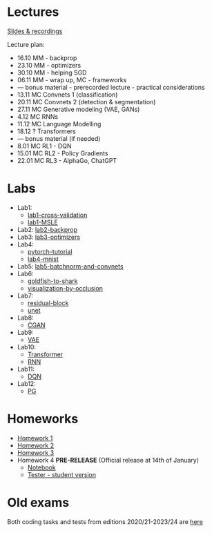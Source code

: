 # Lectures

[Slides & recordings](https://drive.google.com/drive/folders/19zxpFOrXtkb5r5vIRMUwtsGmnQ3ym-t1?usp=sharing)

Lecture plan:
* 16.10 MM - backprop
* 23.10 MM - optimizers
* 30.10 MM - helping SGD
* 06.11 MM - wrap up, MC - frameworks
* — bonus material - prerecorded lecture - practical considerations
* 13.11 MC Convnets 1 (classification)
* 20.11 MC Convnets 2 (detection & segmentation)
* 27.11 MC Generative modeling (VAE, GANs)
* 4.12 MC RNNs
* 11.12 MC Language Modelling
* 18.12 ? Transformers
* — bonus material (if needed)
* 8.01 MC RL1 - DQN
* 15.01 MC RL2 - Policy Gradients
* 22.01 MC RL3 - AlphaGo, ChatGPT

# Labs

* Lab1:
    * [lab1-cross-validation](https://colab.research.google.com/github/mim-ml-teaching/public-dnn-2024-25/blob/master/docs/DNN-Lab-1-cross-validation-student-version.ipynb)
    * [lab1-MSLE](https://colab.research.google.com/github/mim-ml-teaching/public-dnn-2024-25/blob/master/docs/DNN-Lab-1-MSLE-student-version.ipynb)
* Lab2: [lab2-backprop](https://colab.research.google.com/github/mim-ml-teaching/public-dnn-2024-25/blob/master/docs/DNN-Lab-2-backprop-student-version.ipynb)
* Lab3: [lab3-optimizers](https://colab.research.google.com/github/mim-ml-teaching/public-dnn-2024-25/blob/master/docs/DNN-Lab-3-mnist-again-student.ipynb)
* Lab4: 
    * [pytorch-tutorial](https://pytorch.org/tutorials/beginner/deep_learning_60min_blitz.html)
    * [lab4-mnist](https://colab.research.google.com/github/mim-ml-teaching/public-dnn-2024-25/blob/master/docs/DNN-Lab-4-MNIST-in-Pytorch-student-version.ipynb)
* Lab5: [lab5-batchnorm-and-convnets](https://colab.research.google.com/github/mim-ml-teaching/public-dnn-2024-25/blob/master/docs/DNN-Lab-5-Batchnorm-and-Convnets-student-version.ipynb)
* Lab6:
    * [goldfish-to-shark](https://colab.research.google.com/github/mim-ml-teaching/public-dnn-2024-25/blob/master/docs/DNN-Lab-6-goldfish-to-shark-student-version.ipynb)
    * [visualization-by-occlusion](https://colab.research.google.com/github/mim-ml-teaching/public-dnn-2024-25/blob/master/docs/DNN-Lab-6-occlusion-student-version.ipynb)
* Lab7:
    * [residual-block](https://colab.research.google.com/github/mim-ml-teaching/public-dnn-2024-25/blob/master/docs/DNN-Lab-7-ResidualBlock-in-Pytorch-student-version.ipynb)
    * [unet](https://colab.research.google.com/github/mim-ml-teaching/public-dnn-2024-25/blob/master/docs/DNN-Lab-7-UNet-in-Pytorch-student-version.ipynb)
* Lab8:
    * [CGAN](https://colab.research.google.com/github/mim-ml-teaching/public-dnn-2024-25/blob/master/docs/DNN-Lab-8-GAN-student-version.ipynb)
* Lab9:
    * [VAE](https://colab.research.google.com/github/mim-ml-teaching/public-dnn-2024-25/blob/master/docs/DNN-Lab-9-VAE-student-version.ipynb)
* Lab10:
    * [Transformer](https://colab.research.google.com/github/mim-ml-teaching/public-dnn-2024-25/blob/master/docs/DNN-Lab-10-Transformer-student-version.ipynb)
    * [RNN](https://colab.research.google.com/github/mim-ml-teaching/public-dnn-2024-25/blob/master/docs/DNN-Lab-10-RNN-student-version.ipynb)
* Lab11:
    * [DQN](https://colab.research.google.com/github/mim-ml-teaching/public-dnn-2024-25/blob/master/docs/DNN-Lab-11-DQN-student-version.ipynb)
* Lab12:
    * [PG](https://colab.research.google.com/github/mim-ml-teaching/public-dnn-2024-25/blob/master/docs/DNN-Lab-12-PG-student-version.ipynb)

# Homeworks
* [Homework 1](https://colab.research.google.com/github/mim-ml-teaching/public-dnn-2024-25/blob/master/docs/hw1-proxprop-student.ipynb)
* [Homework 2](https://colab.research.google.com/github/mim-ml-teaching/public-dnn-2024-25/blob/master/docs/hw2-textureVsShape-student.ipynb)
* [Homework 3](https://colab.research.google.com/github/mim-ml-teaching/public-dnn-2024-25/blob/master/docs/hw3-differential-student.ipynb)
* Homework 4 **PRE-RELEASE** (Official release at 14th of January)
    + [Notebook](https://colab.research.google.com/github/mim-ml-teaching/public-dnn-2024-25/blob/master/docs/hw4-ppo-rnd-minihack-student.ipynb)
    + [Tester - student version](https://colab.research.google.com/github/mim-ml-teaching/public-dnn-2024-25/blob/master/docs/hw4-rl_hw_tester_student.ipynb)

# Old exams

Both coding tasks and tests from editions 2020/21-2023/24 are [here](https://github.com/mim-ml-teaching/public-dnn-2024-25/tree/main/docs/exams-tasks)
